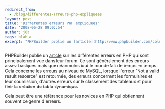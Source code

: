 ```yaml
---
redirect_from:
  - /blog/differentes-erreurs-php-expliquees
layout: post
title: 'Différentes erreurs PHP expliquées'
date: '2005-06-28 09:02:54'
author: j0k
tags: blabla
excerpt: "PHPBuilder publie un [article](http://www.phpbuilder.com/columns/patterson20050620.php3) sur les différentes erreurs en PHP qui sont principalement vue dans leur forum.     \nCe sont généralement des erreurs assez basiques mais que néanmoins tout le monde fait de temps en temps.   Cela concerne les erreurs au niveau de MySQL, lorsque l'erreur \"Not a      …"
---
```


PHPBuilder publie un [article](http://www.phpbuilder.com/columns/patterson20050620.php3) sur les différentes erreurs en PHP qui sont principalement vue dans leur forum.
Ce sont généralement des erreurs assez basiques mais que néanmoins tout le monde fait de temps en temps.   Cela concerne les erreurs au niveau de MySQL, lorsque l'erreur "Not a valid result resource" est retournée, des erreurs concernant les formulaires et leur soumission, d'autres erreurs sur le classement des tableaux et pour finir la création de table dynamique.

Cela peut être une référence pour les novices en PHP qui obtiennent souvent ce genre d'erreurs.
